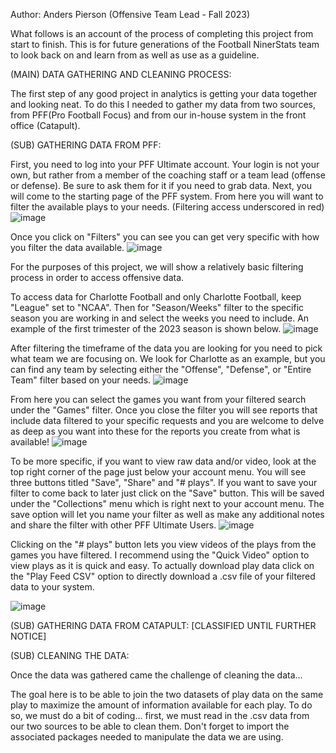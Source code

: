 Author: Anders Pierson (Offensive Team Lead - Fall 2023)

What follows is an account of the process of completing this project from start to finish. 
This is for future generations of the Football NinerStats team to look back on and learn from as well as use as a guideline.

(MAIN) DATA GATHERING AND CLEANING PROCESS:

The first step of any good project in analytics is getting your data together and looking neat.
To do this I needed to gather my data from two sources, from PFF(Pro Football Focus) and from our in-house system in the front office (Catapult).

  (SUB) GATHERING DATA FROM PFF:
  
  First, you need to log into your PFF Ultimate account. Your login is not your own, but rather from a member of the coaching staff or a team lead (offense or defense). Be sure to ask them for it if you need to       grab data.
  Next, you will come to the starting page of the PFF system. From here you will want to filter the available plays to your needs. (Filtering access underscored in red)
  ![image](https://github.com/AndersPierson/CharlotteFootballNinerStatsAnalytics/assets/77944969/3bf49ef7-0bb7-4794-885d-c32d5457ba47)

  Once you click on "Filters" you can see you can get very specific with how you filter the data available.
  ![image](https://github.com/AndersPierson/CharlotteFootballNinerStatsAnalytics/assets/77944969/aa62e41b-830c-4361-9cd3-33bd4ac9a2fc)

  For the purposes of this project, we will show a relatively basic filtering process in order to access offensive data.

  To access data for Charlotte Football and only Charlotte Football, keep "League" set to "NCAA". Then for "Season/Weeks" filter to the specific season you are working in and select the weeks you need to include.     An example of the first trimester of the 2023 season is shown below.
  ![image](https://github.com/AndersPierson/CharlotteFootballNinerStatsAnalytics/assets/77944969/52cc80c8-30c6-424b-9fdc-488c29b959ab)

  After filtering the timeframe of the data you are looking for you need to pick what team we are focusing on. We look for Charlotte as an example, but you can find any team by selecting either the "Offense",   "Defense", or "Entire Team" filter based on your needs.
![image](https://github.com/AndersPierson/CharlotteFootballNinerStatsAnalytics/assets/77944969/502a522b-c990-43f0-b992-eb373b0aa410)

From here you can select the games you want from your filtered search under the "Games" filter. Once you close the filter you will see reports that include data filtered to your specific requests and you are welcome to delve as deep as you want into these for the reports you create from what is available!
![image](https://github.com/AndersPierson/CharlotteFootballNinerStatsAnalytics/assets/77944969/85246483-6137-4c70-8c2c-edc6da4ec37c)

To be more specific, if you want to view raw data and/or video, look at the top right corner of the page just below your account menu. You will see three buttons titled "Save", "Share" and "# plays".
If you want to save your filter to come back to later just click on the "Save" button. This will be saved under the "Collections" menu which is right next to your account menu. The save option will let you name your filter as well as make any additional notes and share the filter with other PFF Ultimate Users.
![image](https://github.com/AndersPierson/CharlotteFootballNinerStatsAnalytics/assets/77944969/12be3784-12ea-45fb-8c18-757c1e1c5c8f)

Clicking on the "# plays" button lets you view videos of the plays from the games you have filtered. I recommend using the "Quick Video" option to view plays as it is quick and easy. To actually download play data click on the "Play Feed CSV" option to directly download a .csv file of your filtered data to your system.

![image](https://github.com/AndersPierson/CharlotteFootballNinerStatsAnalytics/assets/77944969/eaa06af9-547d-4b9c-bdef-81e916ebf1cd)

(SUB) GATHERING DATA FROM CATAPULT: [CLASSIFIED UNTIL FURTHER NOTICE]

(SUB) CLEANING THE DATA:

Once the data was gathered came the challenge of cleaning the data...

The goal here is to be able to join the two datasets of play data on the same play to maximize the amount of information available for each play.
To do so, we must do a bit of coding... first, we must read in the .csv data from our two sources to be able to clean them.
Don't forget to import the associated packages needed to manipulate the data we are using.

